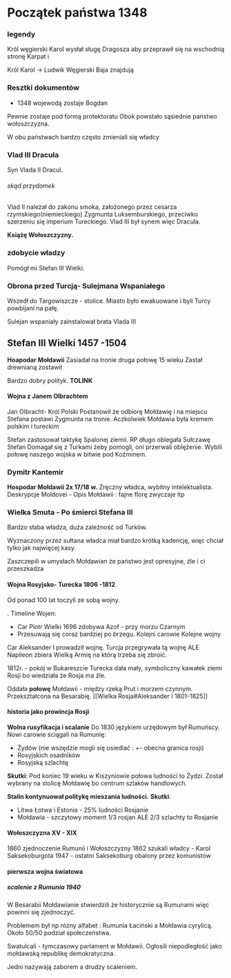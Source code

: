 # Początek państwa 1348
### legendy
Król węgierski Karol wysłał sługę Dragosza aby przeprawił się na wschodnią stronę Karpat i 

Król Karol -> Ludwik Węgierski
Baja znajdują

### Resztki dokumentów
- 1348 wojewodą zostaje Bogdan 

Pewnie zostaje pod formą protektoratu 
Obok powstało sąsiednie państwo wołoszczyzna.

W obu państwach bardzo często zmieniali się władcy 


### Vlad III Dracula

Syn Vlada II Dracul.
 ###### skąd przydomek
 Vlad II należał do zakonu smoka,  założonego przez cesarza rzymskiego(niemieckiego) Zygmunta Luksemburskiego, przeciwko szerzeniu się imperium Tureckiego.
Vlad III był synem więc Dracula.

**Książę Wołoszczyzny.**
### zdobycie władzy
Pomógł mi Stefan III Wielki. 

### Obrona przed Turcją- Sulejmana Wspaniałego

Wszedł do Targowiszcze - stolice.
Miasto było ewakuowane i byli Turcy powbijani na pałę.

Sulejan wspaniały zainstalował brata Vlada III

## Stefan III Wielki 1457 -1504
**Hoapodar Mołdawii**
Zasiadał na tronie druga połowę 15 wieku
Zastał drewnianą zostawił 

Bardzo dobry polityk.
**TOLINK**
#### Wojna z Janem Olbrachtem
Jan Olbracht- Król Polski
Postanowił że odbiorę Mołdawię i na miejscu Stefana postawi Zygmunta na tronie.
Aczkolwiek Mołdawia była kremem polskim i tureckim

Stefan zastosował taktykę Spalonej ziemii.
RP długo oblegała Sułczawę
Stefan Domagał się z Turkami żeby pomogli, oni przerwali oblężenie. Wybili połowę naszego wojska w bitwie pod Koźminem.


### Dymitr Kantemir
**Hospodar Mołdawii 2x 17/18 w.**
Zręczny władca, wybitny intelektualista.
Deskrypcje Moldovei - Opis Mołdawii : fajne florę zwyczaje itp



### Wielka Smuta  - Po śmierci Stefana III
Bardzo słaba władza, duża zależność od Turków.

Wyznaczony przez sułtana władca miał bardzo krótką kadencję, więc chciał tylko jak najwięcej kasy.

Zaszczepili w umysłach Mołdawian że państwo jest opresyjne, źle i ci przeszkadza

#### Wojna Rosyjsko- Turecka 1806 -1812
Od ponad 100 lat toczyli ze sobą wojny.

.
Timeline Wojen:
- Car Piotr Wielki 1696 zdobywa Azof - przy morzu Czarnym
- Przesuwają się coraz bardziej po brzegu. Kolejni carowie Kolejne wojny

Car Aleksander I prowadził wojnę. Turcja przegrywała tą wojnę ALE Napileon zbiera Wielką Armię na którą trzeba się zbroić.

1812r. - pokój w Bukareszcie
Turecka dała mały, symboliczny kawałek ziemi Rosji bo wiedziała że Rosja ma źle.

Oddała **połowę** Mołdawii - między rzeką Prut i morzem czynnym.  Przekształcona na Besarabię.
[[Wielka Rosja#Aleksander I 1801-1825]]
#### historia jako prowincja Rosji
**Wolna rusyfikacja i scalanie**
Do 1830 językiem urzędowym był Rumuńscy.
Nowi carowie ściągali na Rumunię:
-  Żydów (nie wszędzie mogli się osiedlać : +- obecna granica rosji)
- Rosyjskich osadników
- Rosyjską szlachtę

**Skutki**: 
Pod koniec 19 wieku w Kiszyniowie połowa ludności to Żydzi. Został wybrany na stolicę Mołdawię bo centrum szlaków handlowych.


**Stalin kontynuował politykę mieszania ludności.**
**Skutki**:
- Litwa Łotwa i Estonia - 25% ludności Rosjanie
- Mołdawia - szczytowy moment 1/3 rosjan
ALE 2/3 szlachty to Rosjanie

#### Wołoszczyzna XV - XIX
1860 zjednoczenie Rumunii i Wołoszczyzny 
1862 szukali władcy - Karol Saksekoburgota
1947 - ostatni Saksekoburg obalony przez komunistów

#### pierwsza wojna światowa
##### scalenie z Rumunia 1940
W Besarabii Mołdawianie stwierdzili że historycznie są Rumunami więc powinni się zjednoczyć.

Problemem był np różny alfabet : Rumunia Łaciński a Mołdawia cyrylicą.
Około 50/50 podział społeczeństwa.

Swatulcali - tymczasowy parlament w Mołdawii. Ogłosili niepodległość jako mołdawską republikę demokratyczna.

Jedni nazywają zaborem a drudzy scaleniem.







